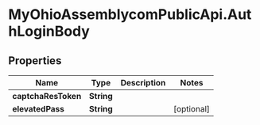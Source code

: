 # MyOhioAssemblycomPublicApi.AuthLoginBody

## Properties
Name | Type | Description | Notes
------------ | ------------- | ------------- | -------------
**captchaResToken** | **String** |  | 
**elevatedPass** | **String** |  | [optional] 
